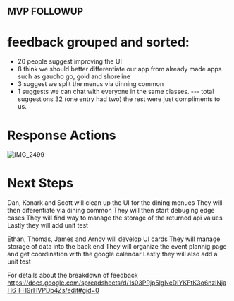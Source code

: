 ## MVP FOLLOWUP
# feedback grouped and sorted:
* 20 people suggest improving the UI
* 8 think we should better differentiate our app from already made apps such as gaucho go, gold and shoreline
* 3 suggest we split the menus via dinning common
* 1 suggests we can chat with everyone in the same classes.
--- total suggestions 32 (one entry had two) the rest were just compliments to us.

# Response Actions
![IMG_2499](https://github.com/ucsb-cs148-w24/coral/assets/91567274/ed933556-83c3-4f73-94be-69d2dde1725f)


# Next Steps

Dan, Konark and Scott will clean up the UI for the dining menues
They will then diferentiate via dining common
They will then start debuging edge cases
They will find way to manage the storage of the returned api values
Lastly they will add unit test

Ethan, Thomas, James and Arnov will develop UI cards
They will manage storage of data into the back end
They will organize the event plannig page and get coordination with the google calendar
Lastly they will also add a unit test



For details about the breakdown of feedback
https://docs.google.com/spreadsheets/d/1s03PRjp5lgNeDIYKFtK3o6nzlNjaH6_FH9rHVPDb4Zs/edit#gid=0
